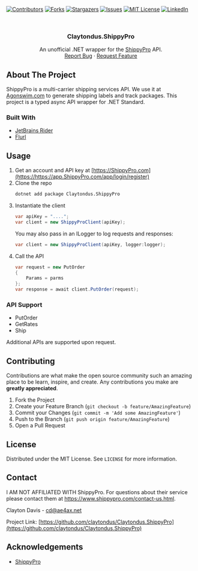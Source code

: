 
[![Contributors][contributors-shield]][contributors-url]
[![Forks][forks-shield]][forks-url]
[![Stargazers][stars-shield]][stars-url]
[![Issues][issues-shield]][issues-url]
[![MIT License][license-shield]][license-url]
[![LinkedIn][linkedin-shield]][linkedin-url]



<!-- PROJECT LOGO -->
<br />
<p align="center">
  <h3 align="center">Claytondus.ShippyPro</h3>

  <p align="center">
    An unofficial .NET wrapper for the <a href="https://www.ShippyPro.com">ShippyPro</a> API.
    <br />
    <a href="https://github.com/claytondus/Claytondus.ShippyPro/issues">Report Bug</a>
    ·
    <a href="https://github.com/claytondus/Claytondus.ShippyPro/issues">Request Feature</a>
  </p>
</p>



<!-- ABOUT THE PROJECT -->
## About The Project

ShippyPro is a multi-carrier shipping services API.  We use it at [Agonswim.com](https://www.agonswim.com) to generate shipping labels and track packages.  This project is a typed async API wrapper for .NET Standard.

### Built With

* [JetBrains Rider](https://jetbrains.com/rider)
* [Flurl](https://flurl.dev)


## Usage

1. Get an account and API key at [https://ShippyPro.com](https://https://app.ShippyPro.com/app/login/register)
2. Clone the repo
   ```sh
   dotnet add package Claytondus.ShippyPro
   ```
3. Instantiate the client
   ```C#
   var apiKey = "....";
   var client = new ShippyProClient(apiKey);
   ```
   You may also pass in an ILogger to log requests and responses:
   ```C#
   var client = new ShippyProClient(apiKey, logger:logger);
   ```
4. Call the API
   ```C#
   var request = new PutOrder
   {
       Params = parms
   };
   var response = await client.PutOrder(request);
   ```

### API Support
* PutOrder
* GetRates
* Ship

Additional APIs are supported upon request.



<!-- CONTRIBUTING -->
## Contributing

Contributions are what make the open source community such an amazing place to be learn, inspire, and create. Any contributions you make are **greatly appreciated**.

1. Fork the Project
2. Create your Feature Branch (`git checkout -b feature/AmazingFeature`)
3. Commit your Changes (`git commit -m 'Add some AmazingFeature'`)
4. Push to the Branch (`git push origin feature/AmazingFeature`)
5. Open a Pull Request



<!-- LICENSE -->
## License

Distributed under the MIT License. See `LICENSE` for more information.



<!-- CONTACT -->
## Contact

I AM NOT AFFILIATED WITH ShippyPro.  For questions about their service please contact them at https://www.shippypro.com/contact-us.html.

Clayton Davis - cd@ae4ax.net

Project Link: [https://github.com/claytondus/Claytondus.ShippyPro](https://github.com/claytondus/Claytondus.ShippyPro)



<!-- ACKNOWLEDGEMENTS -->
## Acknowledgements
* [ShippyPro](https://www.shippypro.com)



<!-- MARKDOWN LINKS & IMAGES -->
<!-- https://www.markdownguide.org/basic-syntax/#reference-style-links -->
[contributors-shield]: https://img.shields.io/github/contributors/claytondus/Claytondus.ShippyPro.svg?style=for-the-badge
[contributors-url]: https://github.com/claytondus/Claytondus.ShippyPro/graphs/contributors
[forks-shield]: https://img.shields.io/github/forks/claytondus/Claytondus.ShippyPro.svg?style=for-the-badge
[forks-url]: https://github.com/claytondus/Claytondus.ShippyPro/network/members
[stars-shield]: https://img.shields.io/github/stars/claytondus/Claytondus.ShippyPro.svg?style=for-the-badge
[stars-url]: https://github.com/claytondus/Claytondus.ShippyPro/stargazers
[issues-shield]: https://img.shields.io/github/issues/claytondus/Claytondus.ShippyPro.svg?style=for-the-badge
[issues-url]: https://github.com/claytondus/Claytondus.ShippyPro/issues
[license-shield]: https://img.shields.io/github/license/claytondus/Claytondus.ShippyPro.svg?style=for-the-badge
[license-url]: https://github.com/claytondus/Claytondus.ShippyPro/blob/master/LICENSE
[linkedin-shield]: https://img.shields.io/badge/-LinkedIn-black.svg?style=for-the-badge&logo=linkedin&colorB=555
[linkedin-url]: https://linkedin.com/in/claytond
